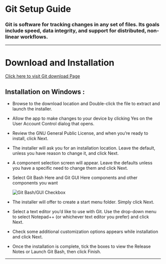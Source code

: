 # Git Setup Guide

###  Git is software for tracking changes in any set of files. Its goals include speed, data integrity, and support for distributed, non-linear workflows.

---

# Download and Installation

[ Click here to visit Git download Page ](https://git-scm.com/downloads)

## Installation on Windows : 

* Browse to the download location and Double-click the file to extract and launch the installer.

* Allow the app to make changes to your device by clicking Yes on the User Account Control dialog that opens.

* Review the GNU General Public License, and when you’re ready to install, click Next.

* The installer will ask you for an installation location. Leave the default, unless you have reason to change it, and click Next.

* A component selection screen will appear. Leave the defaults unless you have a specific need to change them and click Next.

* Select Git Bash Here and Git GUI Here components and other components you want

     ![Git Bash/GUI Checkbox](https://i.ibb.co/0DWJtKv/git.jpg)     


* The installer will offer to create a start menu folder. Simply click Next.

* Select a text editor you’d like to use with Git. Use the drop-down menu to select Notepad++ (or whichever text editor you prefer) and click Next.

* Check some additional customization options appears while installation and click Next.

* Once the installation is complete, tick the boxes to view the Release Notes or Launch Git Bash, then click Finish.

---
